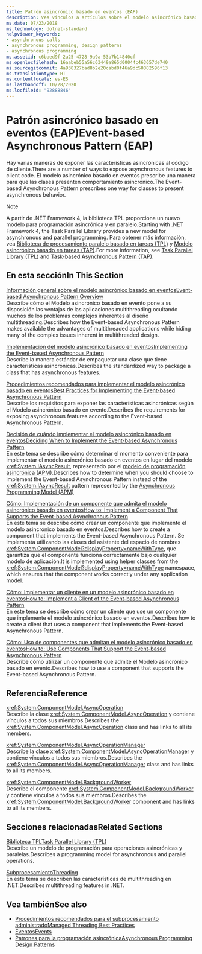 ```yaml
---
title: Patrón asincrónico basado en eventos (EAP)
description: Vea vínculos a artículos sobre el modelo asincrónico basado en eventos (EAP) en .NET, como la implementación, los procedimientos recomendados y la implementación de un cliente EAP, entre otros.
ms.date: 07/23/2018
ms.technology: dotnet-standard
helpviewer_keywords:
- asynchronous calls
- asynchronous programming, design patterns
- asynchronous programming
ms.assetid: c6baed9f-2a25-4728-9a9a-53b7b14840cf
ms.openlocfilehash: 16aabeb55a56c63449a865d00044c463657de740
ms.sourcegitcommit: 4a938327bad8b2e20cabd0f46a9dc50882596f13
ms.translationtype: HT
ms.contentlocale: es-ES
ms.lasthandoff: 10/28/2020
ms.locfileid: "92888846"
---
```

# <a name="event-based-asynchronous-pattern-eap"></a><span data-ttu-id="aeced-103">Patrón asincrónico basado en eventos (EAP)</span><span class="sxs-lookup"><span data-stu-id="aeced-103">Event-based Asynchronous Pattern (EAP)</span></span>

<span data-ttu-id="aeced-104">Hay varias maneras de exponer las características asincrónicas al código de cliente.</span><span class="sxs-lookup"><span data-stu-id="aeced-104">There are a number of ways to expose asynchronous features to client code.</span></span> <span data-ttu-id="aeced-105">El modelo asincrónico basado en eventos prescribe una manera para que las clases presenten comportamiento asincrónico.</span><span class="sxs-lookup"><span data-stu-id="aeced-105">The Event-based Asynchronous Pattern prescribes one way for classes to present asynchronous behavior.</span></span>  
  
> [!NOTE]
> <span data-ttu-id="aeced-106">A partir de .NET Framework 4, la biblioteca TPL proporciona un nuevo modelo para programación asincrónica y en paralelo.</span><span class="sxs-lookup"><span data-stu-id="aeced-106">Starting with .NET Framework 4, the Task Parallel Library provides a new model for asynchronous and parallel programming.</span></span> <span data-ttu-id="aeced-107">Para obtener más información, vea [Biblioteca de procesamiento paralelo basado en tareas (TPL)](../parallel-programming/task-parallel-library-tpl.md) y [Modelo asincrónico basado en tareas (TAP)](task-based-asynchronous-pattern-tap.md).</span><span class="sxs-lookup"><span data-stu-id="aeced-107">For more information, see [Task Parallel Library (TPL)](../parallel-programming/task-parallel-library-tpl.md) and [Task-based Asynchronous Pattern (TAP)](task-based-asynchronous-pattern-tap.md).</span></span>
  
## <a name="in-this-section"></a><span data-ttu-id="aeced-108">En esta sección</span><span class="sxs-lookup"><span data-stu-id="aeced-108">In This Section</span></span>

 [<span data-ttu-id="aeced-109">Información general sobre el modelo asincrónico basado en eventos</span><span class="sxs-lookup"><span data-stu-id="aeced-109">Event-based Asynchronous Pattern Overview</span></span>](event-based-asynchronous-pattern-overview.md)  
 <span data-ttu-id="aeced-110">Describe cómo el Modelo asincrónico basado en evento pone a su disposición las ventajas de las aplicaciones multithreading ocultando muchos de los problemas complejos inherentes al diseño multithreading.</span><span class="sxs-lookup"><span data-stu-id="aeced-110">Describes how the Event-based Asynchronous Pattern makes available the advantages of multithreaded applications while hiding many of the complex issues inherent in multithreaded design.</span></span>  
  
 [<span data-ttu-id="aeced-111">Implementación del modelo asincrónico basado en eventos</span><span class="sxs-lookup"><span data-stu-id="aeced-111">Implementing the Event-based Asynchronous Pattern</span></span>](implementing-the-event-based-asynchronous-pattern.md)  
 <span data-ttu-id="aeced-112">Describe la manera estándar de empaquetar una clase que tiene características asincrónicas.</span><span class="sxs-lookup"><span data-stu-id="aeced-112">Describes the standardized way to package a class that has asynchronous features.</span></span>  
  
 [<span data-ttu-id="aeced-113">Procedimientos recomendados para implementar el modelo asincrónico basado en eventos</span><span class="sxs-lookup"><span data-stu-id="aeced-113">Best Practices for Implementing the Event-based Asynchronous Pattern</span></span>](best-practices-for-implementing-the-event-based-asynchronous-pattern.md)  
 <span data-ttu-id="aeced-114">Describe los requisitos para exponer las características asincrónicas según el Modelo asincrónico basado en evento.</span><span class="sxs-lookup"><span data-stu-id="aeced-114">Describes the requirements for exposing asynchronous features according to the Event-based Asynchronous Pattern.</span></span>  
  
 [<span data-ttu-id="aeced-115">Decisión de cuándo implementar el modelo asincrónico basado en eventos</span><span class="sxs-lookup"><span data-stu-id="aeced-115">Deciding When to Implement the Event-based Asynchronous Pattern</span></span>](deciding-when-to-implement-the-event-based-asynchronous-pattern.md)  
 <span data-ttu-id="aeced-116">En este tema se describe cómo determinar el momento conveniente para implementar el modelo asincrónico basado en eventos en lugar del modelo <xref:System.IAsyncResult>, representado por el [modelo de programación asincrónica (APM)](asynchronous-programming-model-apm.md).</span><span class="sxs-lookup"><span data-stu-id="aeced-116">Describes how to determine when you should choose to implement the Event-based Asynchronous Pattern instead of the <xref:System.IAsyncResult> pattern represented by the [Asynchronous Programming Model (APM)](asynchronous-programming-model-apm.md)</span></span>
  
 [<span data-ttu-id="aeced-117">Cómo: Implementación de un componente que admita el modelo asincrónico basado en eventos</span><span class="sxs-lookup"><span data-stu-id="aeced-117">How to: Implement a Component That Supports the Event-based Asynchronous Pattern</span></span>](component-that-supports-the-event-based-asynchronous-pattern.md)  
 <span data-ttu-id="aeced-118">En este tema se describe cómo crear un componente que implemente el modelo asincrónico basado en eventos.</span><span class="sxs-lookup"><span data-stu-id="aeced-118">Describes how to create a component that implements the Event-based Asynchronous Pattern.</span></span> <span data-ttu-id="aeced-119">Se implementa utilizando las clases del asistente del espacio de nombres <xref:System.ComponentModel?displayProperty=nameWithType>, que garantiza que el componente funciona correctamente bajo cualquier modelo de aplicación.</span><span class="sxs-lookup"><span data-stu-id="aeced-119">It is implemented using helper classes from the <xref:System.ComponentModel?displayProperty=nameWithType> namespace, which ensures that the component works correctly under any application model.</span></span>  

 [<span data-ttu-id="aeced-120">Cómo: Implementar un cliente en un modelo asincrónico basado en eventos</span><span class="sxs-lookup"><span data-stu-id="aeced-120">How to: Implement a Client of the Event-based Asynchronous Pattern</span></span>](how-to-implement-a-client-of-the-event-based-asynchronous-pattern.md)  
 <span data-ttu-id="aeced-121">En este tema se describe cómo crear un cliente que use un componente que implemente el modelo asincrónico basado en eventos.</span><span class="sxs-lookup"><span data-stu-id="aeced-121">Describes how to create a client that uses a component that implements the Event-based Asynchronous Pattern.</span></span>
  
 [<span data-ttu-id="aeced-122">Cómo: Uso de componentes que admitan el modelo asincrónico basado en eventos</span><span class="sxs-lookup"><span data-stu-id="aeced-122">How to: Use Components That Support the Event-based Asynchronous Pattern</span></span>](how-to-use-components-that-support-the-event-based-asynchronous-pattern.md)  
 <span data-ttu-id="aeced-123">Describe cómo utilizar un componente que admite el Modelo asincrónico basado en evento.</span><span class="sxs-lookup"><span data-stu-id="aeced-123">Describes how to use a component that supports the Event-based Asynchronous Pattern.</span></span>  
  
## <a name="reference"></a><span data-ttu-id="aeced-124">Referencia</span><span class="sxs-lookup"><span data-stu-id="aeced-124">Reference</span></span>

 <xref:System.ComponentModel.AsyncOperation>  
 <span data-ttu-id="aeced-125">Describe la clase <xref:System.ComponentModel.AsyncOperation> y contiene vínculos a todos sus miembros.</span><span class="sxs-lookup"><span data-stu-id="aeced-125">Describes the <xref:System.ComponentModel.AsyncOperation> class and has links to all its members.</span></span>  
  
 <xref:System.ComponentModel.AsyncOperationManager>  
 <span data-ttu-id="aeced-126">Describe la clase <xref:System.ComponentModel.AsyncOperationManager> y contiene vínculos a todos sus miembros.</span><span class="sxs-lookup"><span data-stu-id="aeced-126">Describes the <xref:System.ComponentModel.AsyncOperationManager> class and has links to all its members.</span></span>  
  
 <xref:System.ComponentModel.BackgroundWorker>  
 <span data-ttu-id="aeced-127">Describe el componente <xref:System.ComponentModel.BackgroundWorker> y contiene vínculos a todos sus miembros.</span><span class="sxs-lookup"><span data-stu-id="aeced-127">Describes the <xref:System.ComponentModel.BackgroundWorker> component and has links to all its members.</span></span>  
  
## <a name="related-sections"></a><span data-ttu-id="aeced-128">Secciones relacionadas</span><span class="sxs-lookup"><span data-stu-id="aeced-128">Related Sections</span></span>

 [<span data-ttu-id="aeced-129">Biblioteca TPL</span><span class="sxs-lookup"><span data-stu-id="aeced-129">Task Parallel Library (TPL)</span></span>](../parallel-programming/task-parallel-library-tpl.md)  
 <span data-ttu-id="aeced-130">Describe un modelo de programación para operaciones asincrónicas y paralelas.</span><span class="sxs-lookup"><span data-stu-id="aeced-130">Describes a programming model for asynchronous and parallel operations.</span></span>  
  
 [<span data-ttu-id="aeced-131">Subprocesamiento</span><span class="sxs-lookup"><span data-stu-id="aeced-131">Threading</span></span>](../threading/index.md)  
 <span data-ttu-id="aeced-132">En este tema se describen las características de multithreading en .NET.</span><span class="sxs-lookup"><span data-stu-id="aeced-132">Describes multithreading features in .NET.</span></span>  
  
## <a name="see-also"></a><span data-ttu-id="aeced-133">Vea también</span><span class="sxs-lookup"><span data-stu-id="aeced-133">See also</span></span>

- [<span data-ttu-id="aeced-134">Procedimientos recomendados para el subprocesamiento administrado</span><span class="sxs-lookup"><span data-stu-id="aeced-134">Managed Threading Best Practices</span></span>](../threading/managed-threading-best-practices.md)
- [<span data-ttu-id="aeced-135">Eventos</span><span class="sxs-lookup"><span data-stu-id="aeced-135">Events</span></span>](../events/index.md)
- [<span data-ttu-id="aeced-136">Patrones para la programación asincrónica</span><span class="sxs-lookup"><span data-stu-id="aeced-136">Asynchronous Programming Design Patterns</span></span>](index.md)
